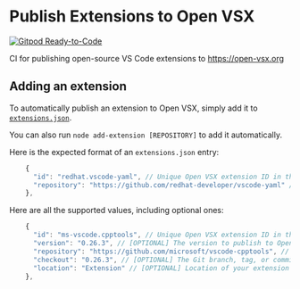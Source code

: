 # Publish Extensions to Open VSX

[![Gitpod Ready-to-Code](https://img.shields.io/badge/Gitpod-ready--to--code-blue?logo=gitpod)](https://gitpod.io/#https://github.com/open-vsx/publish-extensions)

CI for publishing open-source VS Code extensions to https://open-vsx.org

## Adding an extension

To automatically publish an extension to Open VSX, simply add it to [`extensions.json`](./extensions.json).

You can also run `node add-extension [REPOSITORY]` to add it automatically.

Here is the expected format of an `extensions.json` entry:

```js
    {
      "id": "redhat.vscode-yaml", // Unique Open VSX extension ID in the form "<namespace>.<name>"
      "repository": "https://github.com/redhat-developer/vscode-yaml" // Repository URL to clone and publish from
    },
```

Here are all the supported values, including optional ones:

```js
    {
      "id": "ms-vscode.cpptools", // Unique Open VSX extension ID in the form "<namespace>.<name>"
      "version": "0.26.3", // [OPTIONAL] The version to publish to Open VSX (defaults to the "version" in your package.json)
      "repository": "https://github.com/microsoft/vscode-cpptools", // Repository URL to clone and publish from
      "checkout": "0.26.3", // [OPTIONAL] The Git branch, tag, or commit to check out before publishing (defaults to the default Git branch in the repository)
      "location": "Extension" // [OPTIONAL] Location of your extension's package.json in the repository (defaults to ".")
    },
```
